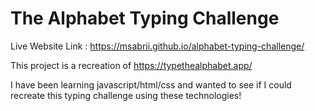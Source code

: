 # The Alphabet Typing Challenge

Live Website Link : https://msabrii.github.io/alphabet-typing-challenge/

This project is a recreation of https://typethealphabet.app/

I have been learning javascript/html/css and wanted to see if I could recreate this typing challenge using these technologies! 
